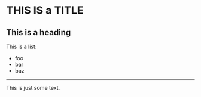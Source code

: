 THIS IS a TITLE
===============

This is a heading
-----------------

This is a list:
 * foo
 * bar
 * baz
 
 ----
 
 This is just some text.
 
